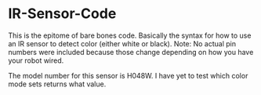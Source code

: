 # IR-Sensor-Code

This is the epitome of bare bones code. Basically the syntax for how to use an IR sensor to detect color (either white or black).
Note: No actual pin numbers were included because those change depending on how you have your robot wired.

The model number for this sensor is H048W.
  I have yet to test which color mode sets returns what value.
